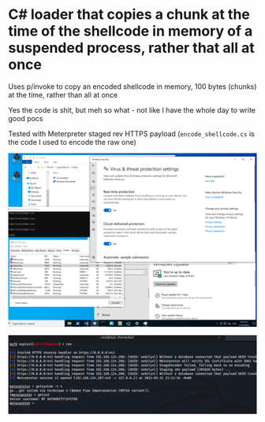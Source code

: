 # C# loader that copies a chunk at the time of the shellcode in memory of a suspended process, rather that all at once

Uses p/invoke to copy an encoded shellcode in memory, 100 bytes (chunks) at the time, rather than all at once

Yes the code is shit, but meh so what - not like I have the whole day to write good pocs

Tested with Meterpreter staged rev HTTPS payload (`encode_shellcode.cs` is the code I used to encode the raw one)

![Windowz](https://github.com/clod81/loader_process_hollow_copy_in_chunk/blob/main/1.png?raw=true "Windowz")

![Meterpreter](https://github.com/clod81/loader_process_hollow_copy_in_chunk/blob/main/2.png?raw=true "Meterpreter")

